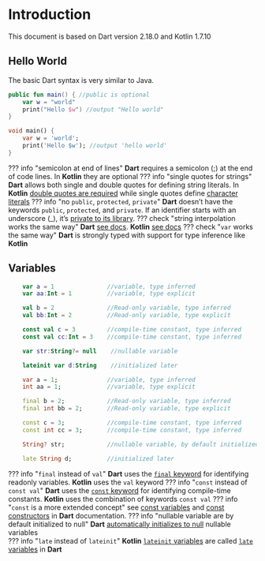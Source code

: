 # Introduction
This document is based on Dart version 2.18.0 and Kotlin 1.7.10

## Hello World
The basic Dart syntax is very similar to Java. 

```kotlin title="Kotlin"
public fun main() { //public is optional
    var w = "world"
    print("Hello $w") //output "Hello world"
}
```
```dart title="Dart"
void main() {
    var w = 'world';
    print('Hello $w'); //output 'hello world'
}

```
??? info "semicolon at end of lines"
    **Dart** requires a semicolon (;) at the end of code lines. In **Kotlin** they are optional
??? info "single quotes for strings"
    **Dart** allows both single and double quotes for defining string literals. In **Kotlin** [double quotes are required](https://kotlinlang.org/docs/strings.html#string-literals) while single quotes define [character literals](https://kotlinlang.org/docs/characters.html)
??? info "no ``public``, ``protected``, ``private``"
    **Dart** doesn’t have the keywords ``public``, ``protected``, and ``private``. If an identifier starts with an underscore (_), it’s [private to its library](https://dart.dev/guides/language/language-tour#libraries-and-visibility).
??? check "string interpolation works the same way"
    **Dart** [see docs](https://dart.dev/guides/language/language-tour#strings). **Kotlin**  [see docs](https://kotlinlang.org/docs/strings.html#string-templates)
??? check "``var`` works the same way"
    **Dart** is strongly typed with support for type inference like **Kotlin** 

## Variables
```kotlin title="Kotlin"
    var a = 1               //variable, type inferred
    var aa:Int = 1          //variable, type explicit

    val b = 2               //Read-only variable, type inferred
    val bb:Int = 2          //Read-only variable, type explicit

    const val c = 3         //compile-time constant, type inferred
    const val cc:Int = 3    //compile-time constant, type inferred

    var str:String?= null    //nullable variable

    lateinit var d:String    //initialized later
```
```dart title="Dart"
    var a = 1;              //variable, type inferred
    int aa = 1;             //variable, type explicit

    final b = 2;            //Read-only variable, type inferred
    final int bb = 2;       //Read-only variable, type explicit

    const c = 3;            //compile-time constant, type inferred
    const int cc = 3;       //compile-time constant, type inferred

    String? str;            //nullable variable, by default initialized to null

    late String d;          //initialized later
```

??? info "``final`` instead of ``val``"
    **Dart** uses the [``final`` keyword](https://dart.dev/guides/language/language-tour#final-and-const) for identifying readonly variables. **Kotlin** uses the ``val`` keyword
??? info "``const`` instead of ``const val``"
    **Dart** uses the [``const`` keyword](https://dart.dev/guides/language/language-tour#final-and-const) for identifying compile-time constants. **Kotlin** uses the combination of keywords ``const val``
??? info "``const`` is a more extended concept"
    see [const variables](https://dart.dev/guides/language/language-tour#final-and-const) and [const constructors](https://dart.dev/guides/language/language-tour#constant-constructors) in **Dart** documentation.
??? info "nullable variable are by default initialized to null"
    **Dart**  [automatically initializes to null](https://dart.dev/guides/language/language-tour#default-value) nullable variables    
??? info "``late`` instead of ``lateinit``"
    **Kotlin** [``lateinit`` variables](https://kotlinlang.org/docs/properties.html#late-initialized-properties-and-variables) are called [```late``` variables](https://dart.dev/guides/language/language-tour#late-variables) in **Dart**



<!-- Try a link [here](other.md#abcd) 

## A subparagraph here <a name="abcd"> </a>

-->

